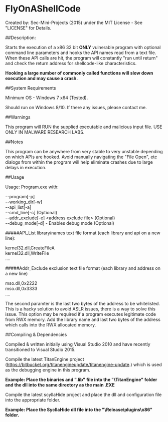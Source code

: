 # FlyOnAShellCode

Created by: Sec-Mini-Projects (2015) under the MIT License - See "LICENSE" for Details. 

##Description:

Starts the execution of a x86 32 bit **ONLY** vulnerable program with optional command line parameters and hooks the API names read from a text file.  When these API calls are hit, the program will constantly "run until return" and check the return address for shellcode-like characteristics.

**Hooking a large number of commonly called functions will slow down execution and may cause a crash.**

##System Requirements

Minimum OS - Windows 7 x64 (Tested).  

Should run on Windows 8/10.  If there any issues, please contact me.

##Warnings

This program will RUN the supplied executable and malicious input file. USE ONLY IN MALWARE RESEARCH LABS.

##Notes

This program can be anywhere from very stable to very unstable depending on which APIs are hooked.
Avoid manually navigating the "File Open", etc dialogs from within the program will help eliminate crashes due to large delays in execution.

##Usage

Usage: Program.exe with:

--program[-p] <Program full path and name> <br>
--working_dir[-w] <working directory> <br>
--api_list[-a] <API hook list path and name> <br>
--cmd_line[-c] <Cmd line arguments> (Optional) <br>
--addr_exclude[-e] \<address exclude file> (Optional) <br>
--debug_mode[-d] - Enables debug mode (Optional) <br>


#####API_List library/names text file format (each library and api on a new line):

kernel32.dll,CreateFileA <br>
kernel32.dll,WriteFile <br>
....

#####Addr_Exclude exclusion text file format (each library and address on a new line)

mso.dll,0x2222 <br>
mso.dll,0x3333 <br>
....

The second paramter is the last two bytes of the address to be whitelisted. This is a hacky solution to avoid ASLR issues, there is a way to solve this issue.  This option may be required if a program executes legitimate code from RWX memory.  Add the library name and last two bytes of the address which calls into the RWX allocated memory.


##Compiling & Dependencies

Compiled & written initially using Visual Studio 2010 and have recently transitioned to Visual Studio 2015.

Compile the latest TitanEngine project (https://bitbucket.org/titanengineupdate/titanengine-update.) which is used as the debugging engine in this program.

**Example: Place the binaries and ".lib" file into the "<root>\TitanEngine\" folder and the dll into the same directory as the main .EXE**

Compile the latest scyllaHide project and place the dll and configuration file into the appropriate folder.

**Example: Place the SycllaHide dll file into the "<root>\Release\plugins\x86\" folder.**
